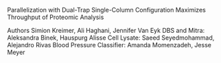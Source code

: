 Parallelization with Dual-Trap Single-Column Configuration Maximizes Throughput of Proteomic Analysis

Authors
Simion Kreimer, Ali Haghani, Jennifer Van Eyk
DBS and Mitra:	Aleksandra Binek, Hauspurg Alisse
Cell Lysate: Saeed Seyedmohammad, Alejandro Rivas
Blood Pressure Classifier: Amanda Momenzadeh, Jesse Meyer

